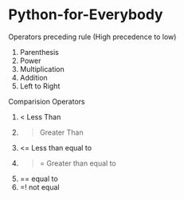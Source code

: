 # Python-for-Everybody

Operators preceding rule (High precedence to low)

1. Parenthesis
2. Power
3. Multiplication
4. Addition
5. Left to Right


Comparision Operators

1. < Less Than
2. > Greater Than
3. <= Less than equal to
4. >= Greater than equal to
5. == equal to
6. =! not equal 
